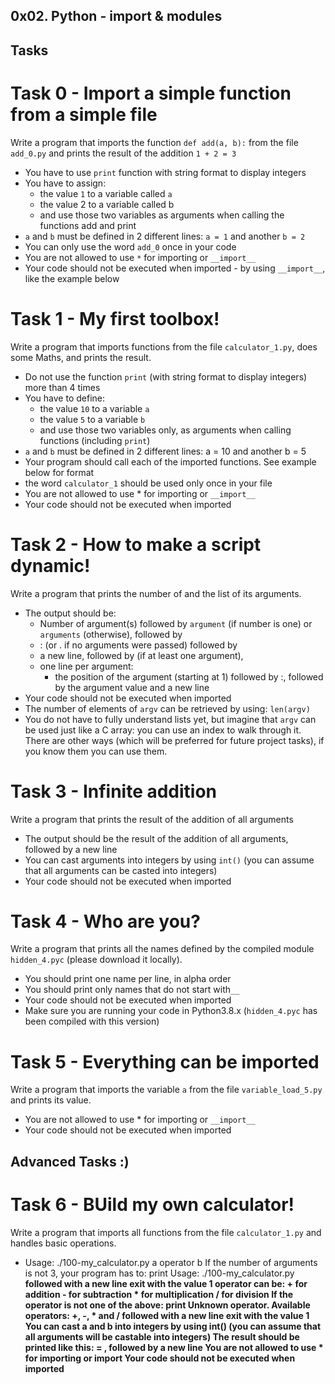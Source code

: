 ## 0x02. Python - import & modules

## Tasks 

# Task 0 - Import a simple function from a simple file 
Write a program that imports the function `def add(a, b):` from the file `add_0.py` and prints the result of the addition `1 + 2 = 3`

* You have to use `print` function with string format to display integers
* You have to assign: 
  * the value `1` to a variable called `a`
  * the value 2 to a variable called b
  * and use those two variables as arguments when calling the functions add and print
* `a` and `b` must be defined in 2 different lines: `a = 1` and another `b = 2`
* You can only use the word `add_0` once in your code
* You are not allowed to use `*` for importing or `__import__`
* Your code should not be executed when imported - by using `__import__`, like the example below

# Task 1 - My first toolbox!
Write a program that imports functions from the file `calculator_1.py`, does some Maths, and prints the result.

* Do not use the function `print` (with string format to display integers) more than 4 times
* You have to define:
   * the value `10` to a variable `a`
   * the value `5` to a variable `b`
   * and use those two variables only, as arguments when calling functions (including `print`)
* `a` and `b` must be defined in 2 different lines: a = 10 and another b = 5
* Your program should call each of the imported functions. See example below for format
* the word `calculator_1` should be used only once in your file
* You are not allowed to use * for importing or `__import__`
* Your code should not be executed when imported


# Task 2 - How to make a script dynamic!
Write a program that prints the number of and the list of its arguments.

* The output should be:
  * Number of argument(s) followed by `argument` (if number is one) or `arguments` (otherwise), followed by
  * : (or . if no arguments were passed) followed by
  * a new line, followed by (if at least one argument),
  * one line per argument:
    * the position of the argument (starting at 1) followed by :, followed by the argument value and a new line
* Your code should not be executed when imported
* The number of elements of `argv` can be retrieved by using: `len(argv)`
* You do not have to fully understand lists yet, but imagine that `argv` can be used just like a C array: you can use an index to walk through it. There are other ways (which will be preferred for future project tasks), if you know them you can use them.

# Task 3 - Infinite addition
Write a program that prints the result of the addition of all arguments

* The output should be the result of the addition of all arguments, followed by a new line
* You can cast arguments into integers by using `int()` (you can assume that all arguments can be casted into integers)
* Your code should not be executed when imported

# Task 4 - Who are you? 
Write a program that prints all the names defined by the compiled module `hidden_4.pyc` (please download it locally).

* You should print one name per line, in alpha order
* You should print only names that do not start with`__`
* Your code should not be executed when imported
* Make sure you are running your code in Python3.8.x (`hidden_4.pyc` has been compiled with this version)


# Task 5 - Everything can be imported 
Write a program that imports the variable `a` from the file `variable_load_5.py` and prints its value.

* You are not allowed to use * for importing or `__import__`
* Your code should not be executed when imported


## Advanced Tasks :)

# Task 6 - BUild my own calculator!

Write a program that imports all functions from the file `calculator_1.py` and handles basic operations.

* Usage: ./100-my_calculator.py a operator b
        If the number of arguments is not 3, your program has to:
            print Usage: ./100-my_calculator.py <a> <operator> <b> followed with a new line
            exit with the value 1
        operator can be:
            + for addition
            - for subtraction
            * for multiplication
            / for division
        If the operator is not one of the above:
            print Unknown operator. Available operators: +, -, * and / followed with a new line
            exit with the value 1
        You can cast a and b into integers by using int() (you can assume that all arguments will be castable into integers)
        The result should be printed like this: <a> <operator> <b> = <result>, followed by a new line
    You are not allowed to use * for importing or __import__
    Your code should not be executed when imported



